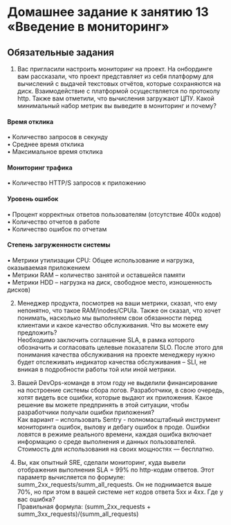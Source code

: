 # Домашнее задание к занятию 13 «Введение в мониторинг»

## Обязательные задания

1. Вас пригласили настроить мониторинг на проект. На онбординге вам рассказали, что проект представляет из себя платформу для вычислений с выдачей текстовых отчётов, которые сохраняются на диск. 
Взаимодействие с платформой осуществляется по протоколу http. Также вам отметили, что вычисления загружают ЦПУ. Какой минимальный набор метрик вы выведите в мониторинг и почему?
#### Время отклика
•	Количество запросов в секунду   
•	Среднее время отклика   
•	Максимальное время отклика
#### Мониторинг трафика
•	Количество HTTP/S запросов к приложению
#### Уровень ошибок
•	Процент корректных ответов пользователям (отсутствие 400х кодов)   
•	Количество отчетов в работе   
•	Количество ошибок по отчетам   
#### Степень загруженности системы
•	Метрики утилизации CPU: Общее использование и нагрузка, оказываемая приложением    
•	Метрики RAM – количество занятой и оставшейся памяти   
•	Метрики HDD – нагрузка на диск, свободное место, изношенность дисков)   


2. Менеджер продукта, посмотрев на ваши метрики, сказал, что ему непонятно, что такое RAM/inodes/CPUla. Также он сказал, что хочет понимать, насколько мы выполняем свои обязанности перед клиентами и какое качество обслуживания. Что вы можете ему предложить?   
Необходимо заключить соглашение SLA, в рамка которого обозначить и согласовать целевые показатели SLO. После этого для понимания качества обслуживания на проекте менеджеру нужно будет отслеживать индикатор качества обслуживания – SLI, не вникая в подробности работы той или иной метрики.

3. Вашей DevOps-команде в этом году не выделили финансирование на построение системы сбора логов. Разработчики, в свою очередь, хотят видеть все ошибки, которые выдают их приложения. Какое решение вы можете предпринять в этой ситуации, чтобы разработчики получали ошибки приложения?   
Как вариант – использовать Sentry - полномасштабный инструмент мониторинга ошибок, вылову и дебагу ошибок в проде. Ошибки ловятся в режиме реального времени, каждая ошибка включает информацию о среде выполнения и данных пользователей. Стоимость для использования на своих мощностях — бесплатно.

4. Вы, как опытный SRE, сделали мониторинг, куда вывели отображения выполнения SLA = 99% по http-кодам ответов. 
Этот параметр вычисляется по формуле: summ_2xx_requests/summ_all_requests. Он не поднимается выше 70%, но при этом в вашей системе нет кодов ответа 5xx и 4xx. Где у вас ошибка?   
Правильная формула:
(summ_2xx_requests + summ_3xx_requests)/(summ_all_requests)
